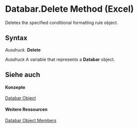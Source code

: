 
# Databar.Delete Method (Excel)

Deletes the specified conditional formatting rule object.


## Syntax

 _Ausdruck_. **Delete**

 _Ausdruck_ A variable that represents a **Databar** object.


## Siehe auch


#### Konzepte


[Databar Object](2684e913-c278-e6be-ba9d-053b6ad58bae.md)
#### Weitere Ressourcen


[Databar Object Members](http://msdn.microsoft.com/library/137f7e88-bb61-48a3-d2cb-76a8282cd62e%28Office.15%29.aspx)